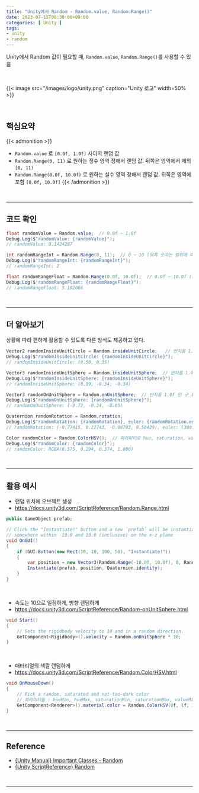 ```yaml
---
title: "Unity에서 Random - Random.value, Random.Range()"
date: 2023-07-15T08:30:00+09:00
categories: [ Unity ]
tags:
- unity
- random
---
```


Unity에서 Random 값이 필요할 때, `Random.value`, `Random.Range()`를 사용할 수 있음
<!--more-->

<br/>

{{< image src="/images/logo/unity.png" caption="Unity 로고" width=50% >}}

<br/>

## 핵심요약
{{< admonition >}}
- `Random.value` 로 `[0.0f, 1.0f]` 사이의 랜덤 값
- `Random.Range(0, 11)` 로 원하는 정수 영역 정해서 랜덤 값. 뒤쪽은 영역에서 제외 `[0, 11)`
- `Random.Range(0.0f, 10.0f)` 로 원하는 실수 영역 정해서 랜덤 값. 뒤쪽은 영역에 포함 `[0.0f, 10.0f]`
{{< /admonition >}}
<br/>

---

## 코드 확인

```cs
float randomValue = Random.value;  // 0.0f ~ 1.0f
Debug.Log($"randomValue: {randomValue}");
// randomValue: 0.1424287

int randomRangeInt = Random.Range(0, 11);  // 0 ~ 10 (뒤쪽 숫자는 범위에 미포함)
Debug.Log($"randomRangeInt: {randomRangeInt}");
// randomRangeInt: 2

float randomRangeFloat = Random.Range(0.0f, 10.0f);  // 0.0f ~ 10.0f (뒤쪽 숫자도 범위에 포함)
Debug.Log($"randomRangeFloat: {randomRangeFloat}");
// randomRangeFloat: 5.182066
```

<br/>

---

## 더 알아보기
상황에 따라 편하게 활용할 수 있도록 다른 방식도 제공하고 있다.

```cs
Vector2 randomInsideUnitCircle = Random.insideUnitCircle;   // 반지름 1.0f 인 원 안쪽
Debug.Log($"randomInsideUnitCircle: {randomInsideUnitCircle}");
// randomInsideUnitCircle: (0.50, 0.35)

Vector3 randomInsideUnitSphere = Random.insideUnitSphere;  // 반지름 1.0f 인 구 안쪽
Debug.Log($"randomInsideUnitSphere: {randomInsideUnitSphere}");
// randomInsideUnitSphere: (0.09, -0.34, -0.34)

Vector3 randomOnUnitSphere = Random.onUnitSphere;  // 반지름 1.0f 인 구 표면
Debug.Log($"randomOnUnitSphere: {randomOnUnitSphere}");
// randomOnUnitSphere: (-0.72, -0.24, -0.65)

Quaternion randomRotation = Random.rotation;
Debug.Log($"randomRotation: {randomRotation}, euler: {randomRotation.eulerAngles}");
// randomRotation: (-0.77415, 0.22743, -0.08703, 0.58429), euler: (300.11, 127.02, 244.78)

Color randomColor = Random.ColorHSV();  // 파라미터로 hue, saturation, value, alpha 각각 범위 지정도 가능
Debug.Log($"randomColor: {randomColor}");
// randomColor: RGBA(0.575, 0.294, 0.374, 1.000)
```

<br/>

---

## 활용 예시
- 랜덤 위치에 오브젝트 생성
- https://docs.unity3d.com/ScriptReference/Random.Range.html
```cs
public GameObject prefab;

// Click the "Instantiate!" button and a new `prefab` will be instantiated
// somewhere within -10.0 and 10.0 (inclusive) on the x-z plane
void OnGUI()
{
    if (GUI.Button(new Rect(10, 10, 100, 50), "Instantiate!"))
    {
        var position = new Vector3(Random.Range(-10.0f, 10.0f), 0, Random.Range(-10.0f, 10.0f));
        Instantiate(prefab, position, Quaternion.identity);
    }
}
```

<br/>

- 속도는 10으로 일정하게, 방향 랜덤하게
- https://docs.unity3d.com/ScriptReference/Random-onUnitSphere.html
```cs
void Start()
{
    // Sets the rigidbody velocity to 10 and in a random direction.
    GetComponent<Rigidbody>().velocity = Random.onUnitSphere * 10;
}
```

<br/>

- 매터리얼의 색깔 랜덤하게
- https://docs.unity3d.com/ScriptReference/Random.ColorHSV.html
```cs
void OnMouseDown()
{
    // Pick a random, saturated and not-too-dark color
    // 파라미터들 : hueMin, hueMax, saturationMin, saturationMax, valueMin, valueMax
    GetComponent<Renderer>().material.color = Random.ColorHSV(0f, 1f, 1f, 1f, 0.5f, 1f);
}
```

<br/>

---

## Reference
- [{Unity Manual} Important Classes - Random](https://docs.unity3d.com/Manual/class-Random.html)
- [{Unity ScriptReference} Random](https://docs.unity3d.com/ScriptReference/Random.html)

<br/>

---